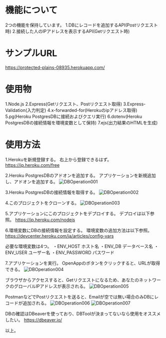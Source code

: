 # 機能について
2つの機能を保持しています。
1.DBにレコードを追加するAPI(Postリクエスト時)
2.接続した人のIPアドレスを表示するAPI(Getリクエスト時)

# サンプルURL
https://protected-plains-08935.herokuapp.com/

# 使用物
1.Node.js
2.Express(Getリクエスト、Postリクエスト取得)
3.Express-Validation(入力判定)
4.x-forwarded-for(Herokuのipアドレス取得)
5.pg(Heroku PostgresDBに接続およびクエリ実行)
6.dotenv(Heroku PostgresDBの接続情報を環境変数として保持)
7.ejs(出力結果のHTMLを生成)

# 使用方法
1.Herokuを新規登録する。
右上から登録できるはず。
https://jp.heroku.com/free

2.Heroku PostgresDBのアドオンを追加する。
アプリケーションを新規追加し、アドオンを追加する。
![DBOperation001](https://user-images.githubusercontent.com/78066183/111474086-05998980-876f-11eb-80ab-f62ac36f2bb7.png)

3.Heroku PostgresDBの接続情報を取得する。
![DBOperation002](https://user-images.githubusercontent.com/78066183/111474171-1cd87700-876f-11eb-9202-b45a3d74d3fe.png)

4.このプロジェクトをクローンする。
![DBOperation003](https://user-images.githubusercontent.com/78066183/111474178-1f3ad100-876f-11eb-92ca-a53478820d08.png)

5.アプリケーションにこのプロジェクトをデプロイする。
デプロイは以下参照。
https://jp.heroku.com/nodejs

6.環境変数にDBの接続情報を設定する。
環境変数の追加方法は以下参照。
https://devcenter.heroku.com/ja/articles/config-vars

必要な環境変数は4つ。
・ENV_HOST
ホスト名
・ENV_DB
データベース名
・ENV_USER
ユーザー名
・ENV_PASSWORD
パスワード

7.アプリケーションを実行。
OpenAppのボタンをクリックすると、URLが取得できる。
![DBOperation004](https://user-images.githubusercontent.com/78066183/111474181-206bfe00-876f-11eb-97dd-f859c21d0295.png)

ブラウザからアクセスすると、Getリクエストになるため、あなたのネットワークのグローバルIPアドレスが表示される。
![DBOperation005](https://user-images.githubusercontent.com/78066183/111474183-219d2b00-876f-11eb-902a-5a6ebc5b5fd3.png)

PostmanなどでPostリクエストを送ると、Emailが空では無い場合のみDBにレコードが追加される。
![DBOperation006](https://user-images.githubusercontent.com/78066183/111474189-22ce5800-876f-11eb-9380-eb95dbb8ce4c.png)
![DBOperation007](https://user-images.githubusercontent.com/78066183/111474194-23ff8500-876f-11eb-8b55-527f08b72e0e.png)

DBの確認はDBeaverを使っており、DBToolが決まってないなら使用をオススメしたい。
https://dbeaver.io/

以上。
